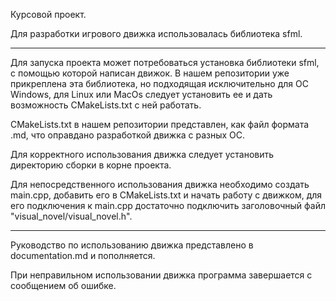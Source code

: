 Курсовой проект.

Для разработки игрового движка использовалась библиотека sfml.

---

Для запуска проекта может потребоваться установка библиотеки sfml, с помощью которой написан движок. В нашем репозитории 
уже прикреплена эта библиотека, но подходящая исключительно для ОС Windows, для Linux или MacOs следует установить ее и 
дать возможность CMakeLists.txt с ней работать. 

CMakeLists.txt в нашем репозитории представлен, как файл формата .md, что 
оправдано разработкой движка с разных ОС.

Для корректного использования движка следует установить директорию сборки в корне проекта.

Для непосредственного использования движка необходимо создать main.cpp, добавить его в CMakeLists.txt и начать работу с 
движком, для его подключения к main.cpp достаточно подключить заголовочный файл "visual_novel/visual_novel.h".

---

Руководство по использованию движка представлено в documentation.md и пополняется.

При неправильном использовании движка программа завершается с сообщением об ошибке.
